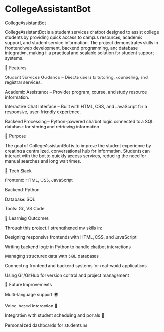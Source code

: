 # CollegeAssistantBot

CollegeAssistantBot

CollegeAssistantBot is a student services chatbot designed to assist college students by providing quick access to campus resources, academic support, and student service information. The project demonstrates skills in frontend web development, backend programming, and database integration, making it a practical and scalable solution for student support systems.

🔹 Features

Student Services Guidance – Directs users to tutoring, counseling, and registrar services.

Academic Assistance – Provides program, course, and study resource information.

Interactive Chat Interface – Built with HTML, CSS, and JavaScript for a responsive, user-friendly experience.

Backend Processing – Python-powered chatbot logic connected to a SQL database for storing and retrieving information.

🔹 Purpose

The goal of CollegeAssistantBot is to improve the student experience by creating a centralized, conversational hub for information. Students can interact with the bot to quickly access services, reducing the need for manual searches and long wait times.

🔹 Tech Stack

Frontend: HTML, CSS, JavaScript

Backend: Python

Database: SQL

Tools: Git, VS Code

🔹 Learning Outcomes

Through this project, I strengthened my skills in:

Designing responsive frontends with HTML, CSS, and JavaScript

Writing backend logic in Python to handle chatbot interactions

Managing structured data with SQL databases

Connecting frontend and backend systems for real-world applications

Using Git/GitHub for version control and project management

🔹 Future Improvements

Multi-language support 🌍

Voice-based interaction 🎤

Integration with student scheduling and portals 📅

Personalized dashboards for students 📊
